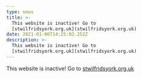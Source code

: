 ```yaml
---
type: news
title: >-
  This website is inactive! Go to 
  [stwilfridsyork.org.uk](stwilfridsyork.org.uk)
date: 2021-01-06T14:25:02.252Z
description: >-
  This website is inactive! Go to 
  [stwilfridsyork.org.uk](stwilfridsyork.org.uk)
---
```

This website is inactive! Go to [stwilfridsyork.org.uk](stwilfridsyork.org.uk)
